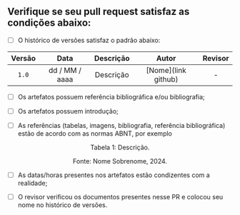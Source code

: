 ## Verifique se seu pull request satisfaz as condições abaixo:

- [ ] O histórico de versões satisfaz o padrão abaixo:

| Versão | Data | Descrição | Autor | Revisor
| :-: | :-: | :-: | :-: | :-:
|`1.0`| dd / MM / aaaa | Descrição | [Nome](link github) | -

- [ ] Os artefatos possuem referência bibliográfica e/ou bibliografia; 

- [ ] Os artefatos possuem introdução;

- [ ] As referências (tabelas, imagens, bibliografia, referência bibliográfica) estão de acordo com as normas ABNT, por exemplo

<div style="text-align: center">
<p> Tabela 1: Descrição. </p>
</div>


<div style="text-align: center">
<p> Fonte: Nome Sobrenome, 2024. </p>
</div>

- [ ] As datas/horas presentes nos artefatos estão condizentes com a realidade;

- [ ] O revisor verificou os documentos presentes nesse PR e colocou seu nome no histórico de versões.

